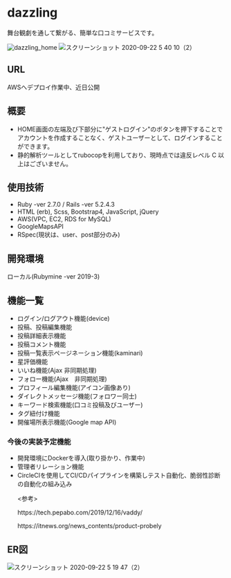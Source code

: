 # dazzling
舞台観劇を通して繋がる、簡単な口コミサービスです。

![dazzling_home](https://user-images.githubusercontent.com/55808655/93812414-8a0dc280-fc8c-11ea-8033-9996d6f8d8d2.png)
![スクリーンショット 2020-09-22 5 40 10（2）](https://user-images.githubusercontent.com/55808655/93819108-44ee8e00-fc96-11ea-864b-c0ac34cf7ea8.png)

## URL
AWSへデプロイ作業中、近日公開

## 概要
- HOME画面の左端及び下部分に"ゲストログイン"のボタンを押下することでアカウントを作成することなく、ゲストユーザーとして、ログインすることができます。
- 静的解析ツールとしてrubocopを利用しており、現時点では違反レベル C 以上はございません。

## 使用技術
- Ruby -ver 2.7.0 / Rails -ver 5.2.4.3
- HTML (erb), Scss, Bootstrap4, JavaScript, jQuery
- AWS(VPC, EC2, RDS for MySQL)
- GoogleMapsAPI
- RSpec(現状は、user、post部分のみ)

## 開発環境
ローカル(Rubymine -ver 2019-3)

## 機能一覧
- ログイン/ログアウト機能(device)
- 投稿、投稿編集機能
- 投稿詳細表示機能
- 投稿コメント機能
- 投稿一覧表示ページネーション機能(kaminari)
- 星評価機能
- いいね機能(Ajax 非同期処理)
- フォロー機能(Ajax　非同期処理)
- プロフィール編集機能(アイコン画像あり)
- ダイレクトメッセージ機能(フォロワー同士)
- キーワード検索機能(口コミ投稿及びユーザー)
- タグ紐付け機能
- 開催場所表示機能(Google map API)

### 今後の実装予定機能
- 開発環境にDockerを導入(取り掛かり、作業中)
- 管理者リレーション機能
- CircleCIを使用してCI/CDパイプラインを構築しテスト自動化、脆弱性診断の自動化の組み込み
  <p><参考></p>
  <p>https://tech.pepabo.com/2019/12/16/vaddy/</p>
  <p>https://itnews.org/news_contents/product-probely</p>

## ER図
![スクリーンショット 2020-09-22 5 19 47（2）](https://user-images.githubusercontent.com/55808655/93817112-7023ae00-fc93-11ea-8108-b99601798870.png)
